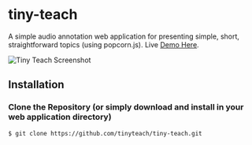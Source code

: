 # tiny-teach
A simple audio annotation web application for presenting simple, short, straightforward topics (using popcorn.js). Live <a href="http://teach.sambwa.com" target="_blank">Demo Here</a>.

<img src="https://raw.githubusercontent.com/tinyteach/tiny-teach/master/assets/screenshot.jpg" alt="Tiny Teach Screenshot" />


## Installation
### Clone the Repository (or simply download and install in your web application directory)
    $ git clone https://github.com/tinyteach/tiny-teach.git

